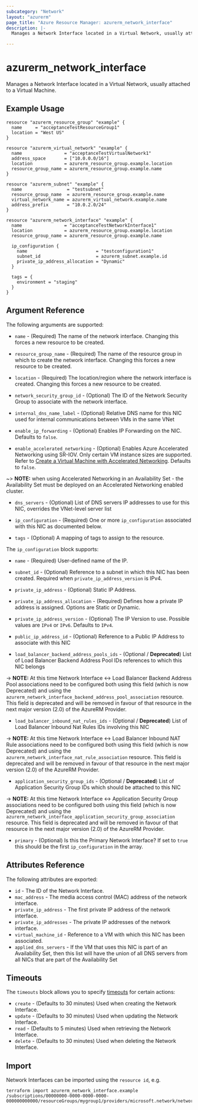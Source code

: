 ```yaml
---
subcategory: "Network"
layout: "azurerm"
page_title: "Azure Resource Manager: azurerm_network_interface"
description: |-
  Manages a Network Interface located in a Virtual Network, usually attached to a Virtual Machine.

---
```


# azurerm_network_interface

Manages a Network Interface located in a Virtual Network, usually attached to a Virtual Machine.

## Example Usage

```hcl
resource "azurerm_resource_group" "example" {
  name     = "acceptanceTestResourceGroup1"
  location = "West US"
}

resource "azurerm_virtual_network" "example" {
  name                = "acceptanceTestVirtualNetwork1"
  address_space       = ["10.0.0.0/16"]
  location            = azurerm_resource_group.example.location
  resource_group_name = azurerm_resource_group.example.name
}

resource "azurerm_subnet" "example" {
  name                 = "testsubnet"
  resource_group_name  = azurerm_resource_group.example.name
  virtual_network_name = azurerm_virtual_network.example.name
  address_prefix       = "10.0.2.0/24"
}

resource "azurerm_network_interface" "example" {
  name                = "acceptanceTestNetworkInterface1"
  location            = azurerm_resource_group.example.location
  resource_group_name = azurerm_resource_group.example.name

  ip_configuration {
    name                          = "testconfiguration1"
    subnet_id                     = azurerm_subnet.example.id
    private_ip_address_allocation = "Dynamic"
  }

  tags = {
    environment = "staging"
  }
}
```

## Argument Reference

The following arguments are supported:

* `name` - (Required) The name of the network interface. Changing this forces a new resource to be created.

* `resource_group_name` - (Required) The name of the resource group in which to create the network interface. Changing this forces a new resource to be created.

* `location` - (Required) The location/region where the network interface is created. Changing this forces a new resource to be created.

* `network_security_group_id` - (Optional) The ID of the Network Security Group to associate with the network interface.

* `internal_dns_name_label` - (Optional) Relative DNS name for this NIC used for internal communications between VMs in the same VNet

* `enable_ip_forwarding` - (Optional) Enables IP Forwarding on the NIC. Defaults to `false`.

* `enable_accelerated_networking` - (Optional) Enables Azure Accelerated Networking using SR-IOV. Only certain VM instance sizes are supported. Refer to [Create a Virtual Machine with Accelerated Networking](https://docs.microsoft.com/en-us/azure/virtual-network/create-vm-accelerated-networking-cli). Defaults to `false`.

~> **NOTE:** when using Accelerated Networking in an Availability Set - the Availability Set must be deployed on an Accelerated Networking enabled cluster.

* `dns_servers` - (Optional) List of DNS servers IP addresses to use for this NIC, overrides the VNet-level server list

* `ip_configuration` - (Required) One or more `ip_configuration` associated with this NIC as documented below.

* `tags` - (Optional) A mapping of tags to assign to the resource.

The `ip_configuration` block supports:

* `name` - (Required) User-defined name of the IP.

* `subnet_id` - (Optional) Reference to a subnet in which this NIC has been created. Required when `private_ip_address_version` is IPv4.

* `private_ip_address` - (Optional) Static IP Address.

* `private_ip_address_allocation` - (Required) Defines how a private IP address is assigned. Options are Static or Dynamic.

* `private_ip_address_version` - (Optional) The IP Version to use. Possible values are `IPv4` or `IPv6`. Defaults to `IPv4`.

* `public_ip_address_id` - (Optional) Reference to a Public IP Address to associate with this NIC

* `load_balancer_backend_address_pools_ids` - (Optional / **Deprecated**) List of Load Balancer Backend Address Pool IDs references to which this NIC belongs

-> **NOTE:** At this time Network Interface <-> Load Balancer Backend Address Pool associations need to be configured both using this field (which is now Deprecated) and using the `azurerm_network_interface_backend_address_pool_association` resource. This field is deprecated and will be removed in favour of that resource in the next major version (2.0) of the AzureRM Provider.

* `load_balancer_inbound_nat_rules_ids` - (Optional / **Deprecated**) List of Load Balancer Inbound Nat Rules IDs involving this NIC

-> **NOTE:** At this time Network Interface <-> Load Balancer Inbound NAT Rule associations need to be configured both using this field (which is now Deprecated) and using the `azurerm_network_interface_nat_rule_association` resource. This field is deprecated and will be removed in favour of that resource in the next major version (2.0) of the AzureRM Provider.

* `application_security_group_ids` - (Optional / **Deprecated**) List of Application Security Group IDs which should be attached to this NIC

-> **NOTE:** At this time Network Interface <-> Application Security Group associations need to be configured both using this field (which is now Deprecated) and using the `azurerm_network_interface_application_security_group_association` resource. This field is deprecated and will be removed in favour of that resource in the next major version (2.0) of the AzureRM Provider.

* `primary` - (Optional) Is this the Primary Network Interface? If set to `true` this should be the first `ip_configuration` in the array.

## Attributes Reference

The following attributes are exported:

* `id` - The ID of the Network Interface.
* `mac_address` - The media access control (MAC) address of the network interface.
* `private_ip_address` - The first private IP address of the network interface.
* `private_ip_addresses` - The private IP addresses of the network interface.
* `virtual_machine_id` - Reference to a VM with which this NIC has been associated.
* `applied_dns_servers` - If the VM that uses this NIC is part of an Availability Set, then this list will have the union of all DNS servers from all NICs that are part of the Availability Set

## Timeouts

The `timeouts` block allows you to specify [timeouts](https://www.terraform.io/docs/configuration/resources.html#timeouts) for certain actions:

* `create` - (Defaults to 30 minutes) Used when creating the Network Interface.
* `update` - (Defaults to 30 minutes) Used when updating the Network Interface.
* `read` - (Defaults to 5 minutes) Used when retrieving the Network Interface.
* `delete` - (Defaults to 30 minutes) Used when deleting the Network Interface.

## Import

Network Interfaces can be imported using the `resource id`, e.g.

```shell
terraform import azurerm_network_interface.example /subscriptions/00000000-0000-0000-0000-000000000000/resourceGroups/mygroup1/providers/microsoft.network/networkInterfaces/nic1
```
